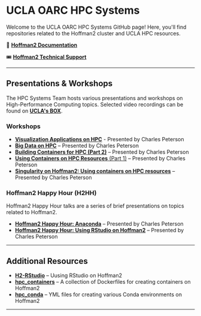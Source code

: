 # UCLA OARC HPC Systems

Welcome to the UCLA OARC HPC Systems GitHub page! Here, you'll find repositories related to the Hoffman2 cluster and UCLA HPC resources.

📖 [**Hoffman2 Documentation**](https://www.hoffman2.idre.ucla.edu/)

🎟️ [**Hoffman2 Technical Support**](https://support.idre.ucla.edu/helpdesk/Tickets/New)

---

## Presentations & Workshops

The HPC Systems Team hosts various presentations and workshops on High-Performance Computing topics. Selected video recordings can be found on [**UCLA's BOX**](https://ucla.box.com/s/6fsinqhvsv3ywf9wmg30565iw7l8wvt1).

### Workshops

- [**Visualization Applications on HPC**](https://github.com/ucla-oarc-hpc/WS_VisualizationHPC) - Presented by Charles Peterson
- [**Big Data on HPC**](https://github.com/ucla-oarc-hpc/WS_BigDataOnHPC) – Presented by Charles Peterson
- [**Building Containers for HPC (Part 2)**](https://github.com/ucla-oarc-hpc/WS_MakingContainers) – Presented by Charles Peterson
- [**Using Containers on HPC Resources** (Part 1)](https://github.com/ucla-oarc-hpc/WS_containers) – Presented by Charles Peterson
- [**Singularity on Hoffman2: Using containers on HPC resources**](https://github.com/ucla-oarc-hpc/WS_Singularity) – Presented by Charles Peterson

### Hoffman2 Happy Hour (H2HH)

Hoffman2 Happy Hour talks are a series of brief presentations on topics related to Hoffman2.

- [**Hoffman2 Happy Hour: Anaconda**](https://github.com/ucla-oarc-hpc/H2HH_anaconda) – Presented by Charles Peterson
- [**Hoffman2 Happy Hour: Using RStudio on Hoffman2**](https://github.com/ucla-oarc-hpc/H2HH_rstudio) – Presented by Charles Peterson

---

## Additional Resources

- [**H2-RStudio**](https://github.com/ucla-oarc-hpc/H2-RStudio) – Uusing RStudio on Hoffman2
- [**hpc_containers**](https://github.com/ucla-oarc-hpc/hpc_containers) – A collection of Dockerfiles for creating containers on Hoffman2
- [**hpc_conda**](https://github.com/ucla-oarc-hpc/hpc_conda) – YML files for creating various Conda environments on Hoffman2

---
